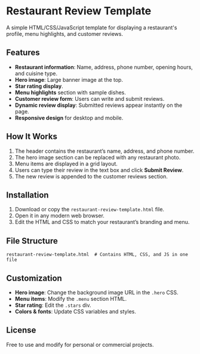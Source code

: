 # Restaurant Review Template

A simple HTML/CSS/JavaScript template for displaying a restaurant's profile, menu highlights, and customer reviews.

## Features
- **Restaurant information**: Name, address, phone number, opening hours, and cuisine type.
- **Hero image**: Large banner image at the top.
- **Star rating display**.
- **Menu highlights** section with sample dishes.
- **Customer review form**: Users can write and submit reviews.
- **Dynamic review display**: Submitted reviews appear instantly on the page.
- **Responsive design** for desktop and mobile.

## How It Works
1. The header contains the restaurant’s name, address, and phone number.
2. The hero image section can be replaced with any restaurant photo.
3. Menu items are displayed in a grid layout.
4. Users can type their review in the text box and click **Submit Review**.
5. The new review is appended to the customer reviews section.

## Installation
1. Download or copy the `restaurant-review-template.html` file.
2. Open it in any modern web browser.
3. Edit the HTML and CSS to match your restaurant’s branding and menu.

## File Structure
```
restaurant-review-template.html  # Contains HTML, CSS, and JS in one file
```

## Customization
- **Hero image**: Change the background image URL in the `.hero` CSS.
- **Menu items**: Modify the `.menu` section HTML.
- **Star rating**: Edit the `.stars` div.
- **Colors & fonts**: Update CSS variables and styles.

## License
Free to use and modify for personal or commercial projects.
